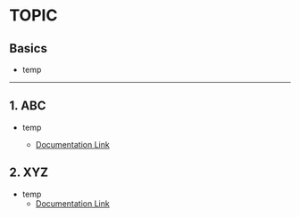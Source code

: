# TOPIC

## Basics
- temp

----

## 1. ABC
- temp
    
    - [Documentation Link]()

## 2. XYZ
- temp
    - [Documentation Link]()
